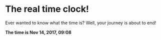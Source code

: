 # The real time clock!

Ever wanted to know what the time is? Well, your journey is about to end!

**The time is Nov 14, 2017, 09:08**